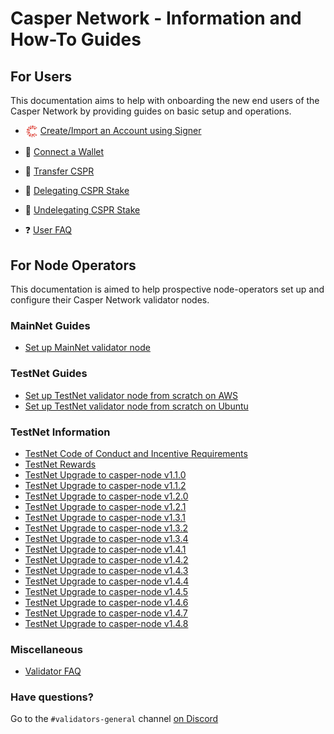 # Casper Network - Information and How-To Guides

## For Users

This documentation aims to help with onboarding the new end users of the Casper Network by providing guides on basic setup and operations.
  - <img src="assets/CasperNetwork/casper-signer-logo.jpg" alt="Casper Signer" width="20" style="vertical-align:middle"/> [Create/Import an Account using Signer](/docs/user-guides/SignerGuide.md)
  - 👛 [Connect a Wallet](/docs/user-guides/Connect-a-Wallet.md)
  - 💸 [Transfer CSPR](/docs/user-guides/Transfer-CSPR.md)
  - 🥩 [Delegating CSPR Stake](/docs/user-guides/Delegating-CSPR-Stake.md)
  - 🥙 [Undelegating CSPR Stake](/docs/user-guides/Undelegating-CSPR-Stake.md)

  - ❓ [User FAQ](/docs/faq-user.md)

## For Node Operators

This documentation is aimed to help prospective node-operators set up and configure their Casper Network validator nodes.

### MainNet Guides
  - [Set up MainNet validator node](https://github.com/casper-network/casper-node/wiki/Mainnet-Node-Installation-Instructions)

### TestNet Guides
  - [Set up TestNet validator node from scratch on AWS](/docs/aws/setup-testnet-validator-from-scratch.md)
  - [Set up TestNet validator node from scratch on Ubuntu](/docs/ubuntu/setup-testnet-validator-from-scratch.md)

### TestNet Information
  - [TestNet Code of Conduct and Incentive Requirements](/docs/testnet.md)
  - [TestNet Rewards](/docs/testnet-rewards.md)
  - [TestNet Upgrade to casper-node v1.1.0](/docs/testnet/upgrade-1_1_0.md)
  - [TestNet Upgrade to casper-node v1.1.2](/docs/testnet/upgrade-1_1_2.md)
  - [TestNet Upgrade to casper-node v1.2.0](/docs/testnet/upgrade-1_2_0.md)
  - [TestNet Upgrade to casper-node v1.2.1](/docs/testnet/upgrade-1_2_1.md)
  - [TestNet Upgrade to casper-node v1.3.1](/docs/testnet/upgrade-1_3_1.md)
  - [TestNet Upgrade to casper-node v1.3.2](/docs/testnet/upgrade-1_3_2.md)
  - [TestNet Upgrade to casper-node v1.3.4](/docs/testnet/upgrade-1_3_4.md)
  - [TestNet Upgrade to casper-node v1.4.1](/docs/testnet/upgrade-1_4_1.md)
  - [TestNet Upgrade to casper-node v1.4.2](/docs/testnet/upgrade-1_4_2.md)
  - [TestNet Upgrade to casper-node v1.4.3](/docs/testnet/upgrade-1_4_3.md)
  - [TestNet Upgrade to casper-node v1.4.4](/docs/testnet/upgrade-1_4_4.md)
  - [TestNet Upgrade to casper-node v1.4.5](/docs/testnet/upgrade-1_4_5.md)
  - [TestNet Upgrade to casper-node v1.4.6](/docs/testnet/upgrade-1_4_6.md)
  - [TestNet Upgrade to casper-node v1.4.7](/docs/testnet/upgrade-1_4_7.md)
  - [TestNet Upgrade to casper-node v1.4.8](/docs/testnet/upgrade-1_4_8.md)

### Miscellaneous
- [Validator FAQ](/docs/faq-validator.md)

### Have questions?
Go to the `#validators-general` channel [on Discord](https://discord.gg/casperblockchain)
